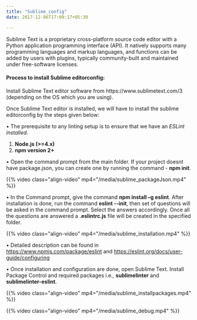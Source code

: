 ```yaml
---
title: "Sublime_config"
date: 2017-12-06T17:09:17+05:30

---
```


Sublime Text is a proprietary cross-platform source code editor with a Python application programming interface (API). It natively supports many programming languages and markup languages, and functions can be added by users with plugins, typically community-built and maintained under free-software licenses.


#### __Process to install Sublime editorconfig:__
<p>Install Sublime Text editor software from https://www.sublimetext.com/3 (depending on the OS which you are using).</p>

Once Sublime Text editor is installed, we will have to install the sublime editorconfig by the steps given below:

•	The prerequisite to any linting setup is to ensure that we have an _ESLint installed_.<br/>

  1. __Node.js (>=4.x)__
  2. __npm version 2+__


•	Open the command prompt from the main folder. If your project doesnt have package.json, you can create one by running the command - __npm init__.

{{%
  video class="align-video" mp4="/media/sublime_packageJson.mp4"
%}}

•	In the Command prompt, give the command __npm install –g eslint__. After installation is done, run the command __eslint --init__, then set of questions will be asked in the command prompt. Select the answers accordingly. Once all the questions are answered a __.eslintrc.js__ file will be created in the specified folder.

{{%
  video class="align-video" mp4="/media/sublime_installation.mp4"
%}}

•	Detailed description can be found in https://www.npmjs.com/package/eslint and https://eslint.org/docs/user-guide/configuring

•	Once installation and configuration are done, open Sublime Text. Install Package Control and required packages i.e., __sublimelinter__ and __sublimelinter-eslint__.

{{%
  video class="align-video" mp4="/media/sublime_installpackages.mp4"
%}}

{{%
  video class="align-video" mp4="/media/sublime_debug.mp4"
%}}
